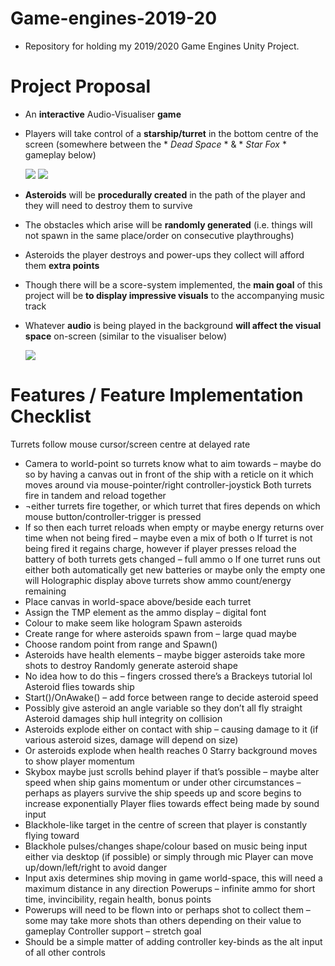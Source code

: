 # Game-engines-2019-20
 - Repository for holding my 2019/2020 Game Engines Unity Project.

# Project Proposal
 - An **interactive** Audio-Visualiser **game**
 - Players will take control of a **starship/turret** in the bottom centre of the screen 
   (somewhere between the * *Dead Space* * & * *Star Fox* * gameplay below)

   ![](dead-space-turret.gif)
   ![](Star-Fox.gif)

 - **Asteroids** will be **procedurally created** in the path of the player and they will need to destroy them to survive
 - The obstacles which arise will be **randomly generated** (i.e. things will not spawn in the same place/order on consecutive playthroughs)
 - Asteroids the player destroys and power-ups they collect will afford them **extra points**
 - Though there will be a score-system implemented, the **main goal** of this project will be **to display impressive visuals** to the accompanying music track
 - Whatever **audio** is being played in the background **will affect the visual space** on-screen
   (similar to the visualiser below)

   ![](Audio-Visualiser.gif)
 
# Features / Feature Implementation Checklist
Turrets follow mouse cursor/screen centre at delayed rate
-	Camera to world-point so turrets know what to aim towards – maybe do so by having a canvas out in front of the ship with a reticle on it which moves around via mouse-pointer/right controller-joystick
Both turrets fire in tandem and reload together
-	¬either turrets fire together, or which turret that fires depends on which mouse button/controller-trigger is pressed
-	If so then each turret reloads when empty or maybe energy returns over time when not being fired – maybe even a mix of both
o	If turret is not being fired it regains charge, however if player presses reload the battery of both turrets gets changed – full ammo
o	If one turret runs out either both automatically get new batteries or maybe only the empty one will
Holographic display above turrets show ammo count/energy remaining
-	Place canvas in world-space above/beside each turret
-	Assign the TMP element as the ammo display – digital font
-	Colour to make seem like hologram
Spawn asteroids
-	Create range for where asteroids spawn from – large quad maybe
-	Choose random point from range and Spawn()
-	Asteroids have health elements – maybe bigger asteroids take more shots to destroy
Randomly generate asteroid shape
-	No idea how to do this – fingers crossed there’s a Brackeys tutorial lol
Asteroid flies towards ship
-	Start()/OnAwake() – add force between range to decide asteroid speed
-	Possibly give asteroid an angle variable so they don’t all fly straight
Asteroid damages ship hull integrity on collision
-	Asteroids explode either on contact with ship – causing damage to it (if various asteroid sizes, damage will depend on size)
-	Or asteroids explode when health reaches 0
Starry background moves to show player momentum
-	Skybox maybe just scrolls behind player if that’s possible – maybe alter speed when ship gains momentum or under other circumstances – perhaps as players survive the ship speeds up and score begins to increase exponentially
Player flies towards effect being made by sound input
-	Blackhole-like target in the centre of screen that player is constantly flying toward
-	Blackhole pulses/changes shape/colour based on music being input either via desktop (if possible) or simply through mic
Player can move up/down/left/right to avoid danger
-	Input axis determines ship moving in game world-space, this will need a maximum distance in any direction
Powerups – infinite ammo for short time, invincibility, regain health, bonus points
-	Powerups will need to be flown into or perhaps shot to collect them – some may take more shots than others depending on their value to gameplay
Controller support – stretch goal
-	Should be a simple matter of adding controller key-binds as the alt input of all other controls
